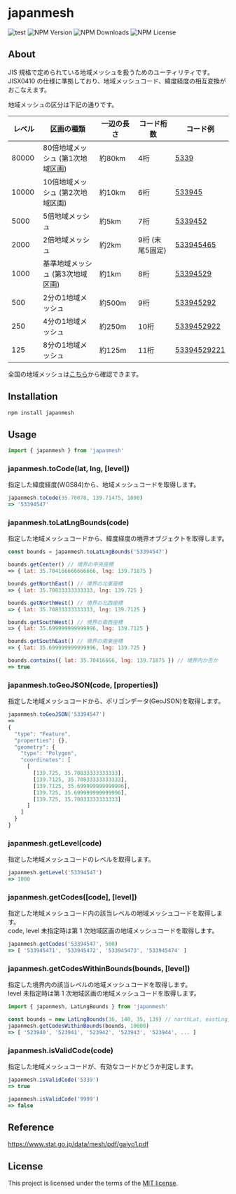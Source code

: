 # japanmesh

![test](https://github.com/qazsato/japanmesh/actions/workflows/test.yml/badge.svg)
![NPM Version](https://img.shields.io/npm/v/japanmesh?color=61d800)
![NPM Downloads](https://img.shields.io/npm/dm/japanmesh?color=61d800)
![NPM License](https://img.shields.io/npm/l/japanmesh?color=61d800)

## About

JIS 規格で定められている地域メッシュを扱うためのユーティリティです。  
JISX0410 の仕様に準拠しており、地域メッシュコード、緯度経度の相互変換がおこなえます。

地域メッシュの区分は下記の通りです。

| レベル　 | 区画の種類　                       | 一辺の長さ　 | コード桁数　      | コード例                                                            |
| -------- | ---------------------------------- | ------------ | ----------------- | ------------------------------------------------------------------- |
| 80000    | 80倍地域メッシュ (第1次地域区画)　 | 約80km　     | 4桁　             | [5339](https://qazsato.github.io/japanmesh?code=5339)               |
| 10000    | 10倍地域メッシュ (第2次地域区画)　 | 約10km　     | 6桁　             | [533945](https://qazsato.github.io/japanmesh?code=533945)           |
| 5000     | 5倍地域メッシュ　                  | 約5km　      | 7桁　             | [5339452](https://qazsato.github.io/japanmesh?code=5339452)         |
| 2000     | 2倍地域メッシュ　                  | 約2km　      | 9桁 (末尾5固定)　 | [533945465](https://qazsato.github.io/japanmesh?code=533945465)     |
| 1000     | 基準地域メッシュ (第3次地域区画)   | 約1km　      | 8桁　             | [53394529](https://qazsato.github.io/japanmesh?code=53394529)       |
| 500      | 2分の1地域メッシュ                 | 約500m　     | 9桁　             | [533945292](https://qazsato.github.io/japanmesh?code=533945292)     |
| 250      | 4分の1地域メッシュ                 | 約250m　     | 10桁　            | [5339452922](https://qazsato.github.io/japanmesh?code=5339452922)   |
| 125      | 8分の1地域メッシュ                 | 約125m　     | 11桁　            | [53394529221](https://qazsato.github.io/japanmesh?code=53394529221) |

全国の地域メッシュは[こちら](https://qazsato.github.io/japanmesh)から確認できます。

## Installation

```bash
npm install japanmesh
```

## Usage

```javascript
import { japanmesh } from 'japanmesh'
```

### japanmesh.toCode(lat, lng, [level])

指定した緯度経度(WGS84)から、地域メッシュコードを取得します。

```javascript
japanmesh.toCode(35.70078, 139.71475, 1000)
=> '53394547'
```

### japanmesh.toLatLngBounds(code)

指定した地域メッシュコードから、緯度経度の境界オブジェクトを取得します。

```javascript
const bounds = japanmesh.toLatLngBounds('53394547')

bounds.getCenter() // 境界の中央座標
=> { lat: 35.704166666666666, lng: 139.71875 }

bounds.getNorthEast() // 境界の北東座標
=> { lat: 35.70833333333333, lng: 139.725 }

bounds.getNorthWest() // 境界の北西座標
=> { lat: 35.70833333333333, lng: 139.7125 }

bounds.getSouthWest() // 境界の南西座標
=> { lat: 35.699999999999996, lng: 139.7125 }

bounds.getSouthEast() // 境界の南東座標
=> { lat: 35.699999999999996, lng: 139.725 }

bounds.contains({ lat: 35.70416666, lng: 139.71875 }) // 境界内か否か
=> true
```

### japanmesh.toGeoJSON(code, [properties])

指定した地域メッシュコードから、ポリゴンデータ(GeoJSON)を取得します。

```javascript
japanmesh.toGeoJSON('53394547')
=>
{
  "type": "Feature",
  "properties": {},
  "geometry": {
    "type": "Polygon",
    "coordinates": [
      [
        [139.725, 35.70833333333333],
        [139.7125, 35.70833333333333],
        [139.7125, 35.699999999999996],
        [139.725, 35.699999999999996],
        [139.725, 35.70833333333333]
      ]
    ]
  }
}
```

### japanmesh.getLevel(code)

指定した地域メッシュコードのレベルを取得します。

```javascript
japanmesh.getLevel('53394547')
=> 1000
```

### japanmesh.getCodes([code], [level])

指定した地域メッシュコード内の該当レベルの地域メッシュコードを取得します。  
code, level 未指定時は第 1 次地域区画の地域メッシュコードを取得します。

```javascript
japanmesh.getCodes('53394547', 500)
=> [ '533945471', '533945472', '533945473', '533945474' ]
```

### japanmesh.getCodesWithinBounds(bounds, [level])

指定した境界内の該当レベルの地域メッシュコードを取得します。  
level 未指定時は第 1 次地域区画の地域メッシュコードを取得します。

```javascript
import { japanmesh, LatLngBounds } from 'japanmesh'

const bounds = new LatLngBounds(36, 140, 35, 139) // northLat, eastLng, southLat, westLng
japanmesh.getCodesWithinBounds(bounds, 10000)
=> [ '523940', '523941', '523942', '523943', '523944', ... ]
```

### japanmesh.isValidCode(code)

指定した地域メッシュコードが、有効なコードかどうか判定します。

```javascript
japanmesh.isValidCode('5339')
=> true

japanmesh.isValidCode('9999')
=> false
```

## Reference

https://www.stat.go.jp/data/mesh/pdf/gaiyo1.pdf

## License

This project is licensed under the terms of the [MIT license](https://github.com/qazsato/japanmesh/blob/master/LICENSE).
